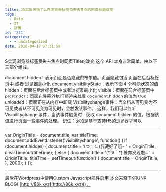 ```yaml
---
title: JS实现仿饿了么在浏览器标签页失去焦点时网页标题改变
tags:
  - Date
  - IT
  - 折腾
id: '521'
categories:
  - - uncategorized
date: 2018-04-17 07:31:59
---
```


S实现浏览器标签页失去焦点时网页Title的改变 这个 API 本身非常简单，由以下三部分组成。
<!-- more -->
document.hidden：表示页面是否隐藏的布尔值。页面隐藏包括 页面在后台标签页中 或者 浏览器最小化 document.visibilityState：表示下面 4 个可能状态的值 hidden：页面在后台标签页中或者浏览器最小化 visible：页面在前台标签页中 prerender：页面在屏幕外执行预渲染处理 document.hidden 的值为 true unloaded：页面正在从内存中卸载 Visibilitychange事件：当文档从可见变为不可见或者从不可见变为可见时，会触发该事件。 这样，我们可以监听 Visibilitychange 事件，当该事件触发时，获取 document.hidden 的值，根据该值进行页面一些事件的处理。 记住：必须是基于支持H5的浏览器才可以

* * *

var OriginTitile = document.title;
var titleTime;
    document.addEventListener('visibilitychange', function() {
        if (document.hidden) {
            document.title = '(つェ⊂)我藏好了哦~ ' + OriginTitile;
            clearTimeout(titleTime);
        }
        else {
            document.title = '(\*´∇｀\*) 被你发现啦~ ' + OriginTitile;
            titleTime = setTimeout(function() {
                document.title = OriginTitile;
            }, 2000);
        }
    });

* * *

最后在Wordpress中使用Custom Javascript插件启用 本文来源于KRUNK BLOG( [http://86k.xyz](http://86k.xyz/))，